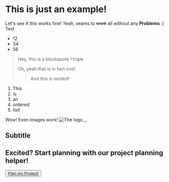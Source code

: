 # This is just an example!
Let's see if *this* works fine!
_Yeah_, seams to ~~work~~ all without any **Problems** :)
<br> Test
- 12
- 34
- 56  

> Hey, this is a blockquote I hope
>
> Oh, yeah that is in fact one!
>> And this is nested!

1. This
2. is
3. an
4. ordered
5. list!


Wow! Even images work! ![The logo._.](https://visionprojects.net/img/icon1080px.png "Vision Projects Logo")

## Subtitle

<?php echo "Testing php!"; ?>

<div class="section-content">
  <h2>Excited? Start planning with our project planning helper!</h2>
  <button class="primary cta">
    <a href="planner">Plan my Project!</a>
  </button>
</div>

